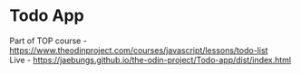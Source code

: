 # Todo App

Part of TOP course - https://www.theodinproject.com/courses/javascript/lessons/todo-list  
Live - https://jaebungs.github.io/the-odin-project/Todo-app/dist/index.html

